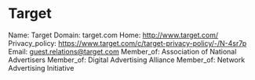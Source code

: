 
# Target

Name: Target
Domain: target.com
Home: http://www.target.com/
Privacy_policy: https://www.target.com/c/target-privacy-policy/-/N-4sr7p
Email: guest.relations@target.com
Member_of: Association of National Advertisers
Member_of: Digital Advertising Alliance
Member_of: Network Advertising Initiative
